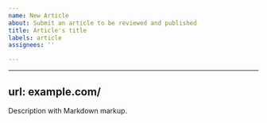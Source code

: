 ```yaml
---
name: New Article
about: Submit an article to be reviewed and published
title: Article's title
labels: article
assignees: ''

---
```


---
url: example.com/ 
---
Description with Markdown markup.

